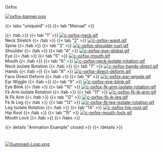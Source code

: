 Oxfox

[![oxfox-banner.png](https://i.postimg.cc/dJBsZH3y/oxfox-banner.png)](/docs/repository/rigs/)

{{< tabs "uniqueid" >}}
{{< tab "Manual" >}}

{{< /tab >}}
{{< tab "1" >}}
[![c-oxfox-neck.gif](https://i.postimg.cc/nnM73DmM/c-oxfox-neck.gif)]()  
Neck Stretch
{{< /tab >}}
{{< tab "2" >}}
[![c-oxfox-waist.gif](https://i.postimg.cc/Z45yqdVj/c-oxfox-waist.gif)]()  
Spine
{{< /tab >}}
{{< tab "3" >}}
[![c-oxfox-shoulder-curl.gif](https://i.postimg.cc/X4sdK8pT/c-oxfox-shoulder-curl.gif)]()  
Shoulder
{{< /tab >}}
{{< tab "4" >}}
[![c-oxfox-eye-global.gif](https://i.postimg.cc/545FX5hK/c-oxfox-eye-global.gif)]()  
Eye
{{< /tab >}}
{{< tab "5" >}}
[![c-oxfox-mouth.gif](https://i.postimg.cc/6694n2wW/c-oxfox-mouth.gif)]()  
Mouth
{{< /tab >}}
{{< tab "6" >}}
[![c-oxfox-neck-isolate-rotation.gif](https://i.postimg.cc/dscyQNxT/c-oxfox-neck-isolate-rotation.gif)]()  
Neck Isolate Rotation
{{< /tab >}}
{{< tab "7" >}}
[![c-oxfox-hands-direct.gif](https://i.postimg.cc/7wtJJZR4/c-oxfox-hands-direct.gif)]()  
Hands
{{< /tab >}}
{{< tab "8" >}}
[![c-oxfox-direct-deform.gif](https://i.postimg.cc/336GVxj1/c-oxfox-direct-deform.gif)]()  
Face Direct Deform
{{< /tab >}}
{{< tab "9" >}}
[![c-oxfox-ear-wiggle.gif](https://i.postimg.cc/WjPGszBf/c-oxfox-ear-wiggle.gif)]()  
Ear Wiggle
{{< /tab >}}
{{< tab "9" >}}
[![c-oxfox-eye-blink.gif](https://i.postimg.cc/9CmyqSFd/c-oxfox-eye-blink.gif)]()  
Eye Blink
{{< /tab >}}
{{< tab "10" >}}
[![c-oxfox-fk-arm-isolate-rotation.gif](https://i.postimg.cc/Yt4G6wcW/c-oxfox-fk-arm-isolate-rotation.gif)]()  
Fk Arm Isolate Rotation
{{< /tab >}}
{{< tab "11" >}}
[![c-oxfox-fk-ik-arm.gif](https://i.postimg.cc/4ZZ9rMcD/c-oxfox-fk-ik-arm.gif)]()  
Ik Fk Arm
{{< /tab >}}
{{< tab "12" >}}
[![c-oxfox-fk-ik-leg.gif](https://i.postimg.cc/sychyc9v/c-oxfox-fk-ik-leg.gif)]()  
Fk Ik Leg
{{< /tab >}}
{{< tab "13" >}}
[![c-oxfox-fk-leg-isolate-rotation.gif](https://i.postimg.cc/8TqFwnDn/c-oxfox-fk-leg-isolate-rotation.gif)]()  
Leg Isolate Rotation
{{< /tab >}}
{{< tab "14" >}}
[![c-oxfox-hip-root.gif](https://i.postimg.cc/SyM9hbDh/c-oxfox-hip-root.gif)]()  
Hip Root
{{< /tab >}}
{{< tab "15" >}}
[![c-oxfox-mouth-lock.gif](https://i.postimg.cc/hgb9vgg4/c-oxfox-mouth-lock.gif)]()  
Mouth Lock
{{< /tab >}}
{{< /tabs >}}

{{< details "Animation Example" closed >}}
{{< /details >}}
#
#
#
#
#
#
#


[![Gumroad-Logo.png](https://i.postimg.cc/FKZh0BKH/Gumroad-Logo.png)](https://particl3s.gumroad.com/l/hXGwH)
